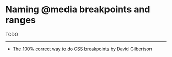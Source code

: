 # Naming @media breakpoints and ranges

TODO

<!--
```postcss
.root {
  padding: 0;

  @tablet {
    /* 600px - 1200px */
    padding: 12px;
  }

  @mobile {
    /* 0 - 600px */
    padding: 12px;
  }
}
```
-->

---

- [The 100% correct way to do CSS breakpoints](https://www.freecodecamp.org/news/the-100-correct-way-to-do-css-breakpoints-88d6a5ba1862/) by David Gilbertson
